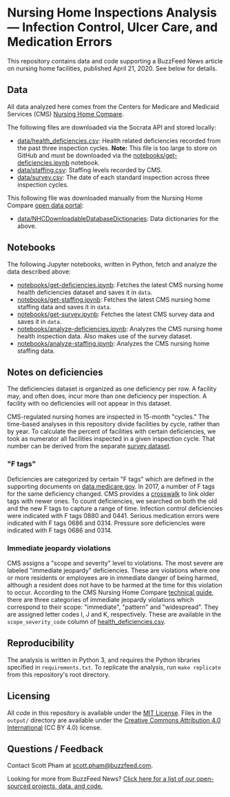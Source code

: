 # Nursing Home Inspections Analysis — Infection Control, Ulcer Care, and Medication Errors

This repository contains data and code supporting a BuzzFeed News article on nursing home facilities, published April 21, 2020. See below for details.

## Data

All data analyzed here comes from the Centers for Medicare and Medicaid Services (CMS) [Nursing Home Compare](https://data.medicare.gov/data/nursing-home-compare).

The following files are downloaded via the Socrata API and stored locally: 

- [data/health_deficiencies.csv](data/health_deficiencies.csv): Health related deficiencies recorded from the past three inspection cycles. __Note:__ This file is too large to store on GitHub and must be downloaded via the [notebooks/get-deficiencies.ipynb](notebooks/get-deficiencies.ipynb) notebook.
- [data/staffing.csv](data/staffing.csv): Staffing levels recorded by CMS.
- [data/survey.csv](data/survey.csv): The date of each standard inspection across three inspection cycles.

This following file was downloaded manually from the Nursing Home Compare [open data portal](https://data.medicare.gov/data/nursing-home-compare):

- [data/NHCDownloadableDatabaseDictionaries](data/NHCDownloadableDatabaseDictionaries/): Data dictionaries for the above.

## Notebooks

The following Jupyter notebooks, written in Python, fetch and analyze the data described above:

- [notebooks/get-deficiencies.ipynb](notebooks/get-deficiencies.ipynb): Fetches the latest CMS nursing home health deficiencies dataset and saves it in `data`.
- [notebooks/get-staffing.ipynb](notebooks/get-staffing.ipynb): Fetches the latest CMS nursing home staffing data and saves it in `data`.
- [notebooks/get-survey.ipynb](notebooks/get-survey.ipynb): Fetches the latest CMS survey data and saves it in `data`.
- [notebooks/analyze-deficiencies.ipynb](notebooks/analyze-deficiencies.ipynb): Analyzes the CMS nursing home health inspection data. Also makes use of the survey dataset.
- [notebooks/analyze-staffing.ipynb](notebooks/analyze-staffing.ipynb): Analyzes the CMS nursing home staffing data.

## Notes on deficiencies

The deficiencies dataset is organized as one deficiency per row. A facility may, and often does, incur more than one deficiency per inspection. A facility with no deficiencies will not appear in this dataset.

CMS-regulated nursing homes are inspected in 15-month "cycles." The time-based analyses in this repository divide facilities by cycle, rather than by year. To calculate the percent of facilities with certain deficiencies, we took as numerator all facilities inspected in a given inspection cycle. That number can be derived from the separate [survey dataset](data/survey.csv).

### "F tags"

Deficiencies are categorized by certain "F tags" which are defined in the supporting documents on [data.medicare.gov](https://data.medicare.gov/data/nursing-home-compare). In 2017, a number of F tags for the same deficiency changed. CMS provides a [crosswalk](https://www.cms.gov/Medicare/Provider-Enrollment-and-Certification/GuidanceforLawsAndRegulations/Nursing-Homes) to link older tags with newer ones. To count deficiencies, we searched on both the old and the new F tags to capture a range of time. Infection control deficiencies were indicated with F tags 0880 and 0441. Serious medication errors were indicated with F tags 0686 and 0314. Pressure sore deficiencies were indicated with F tags 0686 and 0314.

### Immediate jeopardy violations

CMS assigns a "scope and severity" level to violations. The most severe are labeled "immediate jeopardy" deficiencies. These are violations where one or more residents or employees are in immediate danger of being harmed, although a resident does not have to be harmed at the time for this violation to occur. According to the CMS Nursing Home Compare [technical guide](https://www.cms.gov/Medicare/Provider-Enrollment-and-Certification/CertificationandComplianc/downloads/usersguide.pdf), there are three categories of immediate jeopardy violations which correspond to their scope: "immediate", "pattern" and "widespread". They are assigned letter codes I, J and K, respectively. These are available in the `scope_severity_code` column of [health_deficiencies.csv](data/health_deficiencies.csv).


## Reproducibility

The analysis is written in Python 3, and requires the Python libraries specified in `requirements.txt`. To replicate the analysis, run `make replicate` from this repository's root directory. 

## Licensing

All code in this repository is available under the [MIT License](https://opensource.org/licenses/MIT). Files in the `output/` directory are available under the [Creative Commons Attribution 4.0 International](https://creativecommons.org/licenses/by/4.0/) (CC BY 4.0) license.

## Questions / Feedback

Contact Scott Pham at [scott.pham@buzzfeed.com](mailto:scott.pham@buzzfeed.com).

Looking for more from BuzzFeed News? [Click here for a list of our open-sourced projects, data, and code.](https://github.com/BuzzFeedNews/everything)
